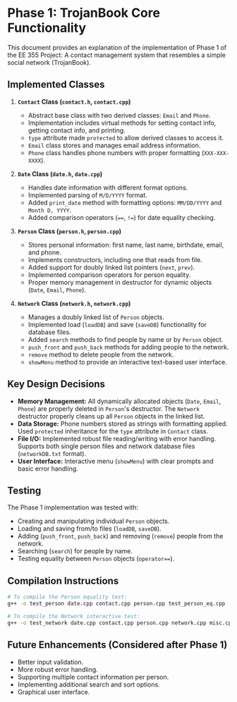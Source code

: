 # Phase 1: TrojanBook Core Functionality

This document provides an explanation of the implementation of Phase 1 of the EE 355 Project: A contact management system that resembles a simple social network (TrojanBook).

## Implemented Classes

1.  **`Contact` Class (`contact.h`, `contact.cpp`)**
    *   Abstract base class with two derived classes: `Email` and `Phone`.
    *   Implementation includes virtual methods for setting contact info, getting contact info, and printing.
    *   `type` attribute made `protected` to allow derived classes to access it.
    *   `Email` class stores and manages email address information.
    *   `Phone` class handles phone numbers with proper formatting (`XXX-XXX-XXXX`).

2.  **`Date` Class (`date.h`, `date.cpp`)**
    *   Handles date information with different format options.
    *   Implemented parsing of `M/D/YYYY` format.
    *   Added `print_date` method with formatting options: `MM/DD/YYYY` and `Month D, YYYY`.
    *   Added comparison operators (`==`, `!=`) for date equality checking.

3.  **`Person` Class (`person.h`, `person.cpp`)**
    *   Stores personal information: first name, last name, birthdate, email, and phone.
    *   Implements constructors, including one that reads from file.
    *   Added support for doubly linked list pointers (`next`, `prev`).
    *   Implemented comparison operators for person equality.
    *   Proper memory management in destructor for dynamic objects (`Date`, `Email`, `Phone`).

4.  **`Network` Class (`network.h`, `network.cpp`)**
    *   Manages a doubly linked list of `Person` objects.
    *   Implemented load (`loadDB`) and save (`saveDB`) functionality for database files.
    *   Added `search` methods to find people by name or by `Person` object.
    *   `push_front` and `push_back` methods for adding people to the network.
    *   `remove` method to delete people from the network.
    *   `showMenu` method to provide an interactive text-based user interface.

## Key Design Decisions

*   **Memory Management:** All dynamically allocated objects (`Date`, `Email`, `Phone`) are properly deleted in `Person`'s destructor. The `Network` destructor properly cleans up all `Person` objects in the linked list.
*   **Data Storage:** Phone numbers stored as strings with formatting applied. Used `protected` inheritance for the `type` attribute in `Contact` class.
*   **File I/O:** Implemented robust file reading/writing with error handling. Supports both single person files and network database files (`networkDB.txt` format).
*   **User Interface:** Interactive menu (`showMenu`) with clear prompts and basic error handling.

## Testing

The Phase 1 implementation was tested with:

*   Creating and manipulating individual `Person` objects.
*   Loading and saving from/to files (`loadDB`, `saveDB`).
*   Adding (`push_front`, `push_back`) and removing (`remove`) people from the network.
*   Searching (`search`) for people by name.
*   Testing equality between `Person` objects (`operator==`).

## Compilation Instructions

```bash
# To compile the Person equality test:
g++ -o test_person date.cpp contact.cpp person.cpp test_person_eq.cpp

# To compile the Network interactive test:
g++ -o test_network date.cpp contact.cpp person.cpp network.cpp misc.cpp test_network.cpp
```

## Future Enhancements (Considered after Phase 1)

*   Better input validation.
*   More robust error handling.
*   Supporting multiple contact information per person.
*   Implementing additional search and sort options.
*   Graphical user interface. 